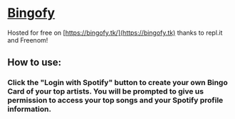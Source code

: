 # [Bingofy](https://bingofy.tk/)
Hosted for free on [https://bingofy.tk/](https://bingofy.tk) thanks to repl.it and Freenom!

## How to use:

### Click the "Login with Spotify" button to create your own Bingo Card of your top artists. You will be prompted to give us permission to access your top songs and your Spotify profile information.
